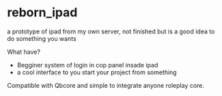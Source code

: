# reborn_ipad
a prototype of ipad from my own server, not finished but is a good idea to do something you wants

What have?
  - Begginer system of login in cop panel insade ipad
  - a cool interface to you start your project from something

Compatible with Qbcore and simple to integrate anyone roleplay core.
